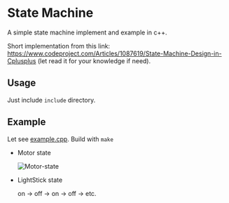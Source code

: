 # State Machine

A simple state machine implement and example in c++.

Short implementation from this link: https://www.codeproject.com/Articles/1087619/State-Machine-Design-in-Cplusplus (let read it for your knowledge if need).

## Usage

Just include `include` directory.

## Example

Let see [example.cpp](https://github.com/sonnyit/state-machine/blob/master/example.cpp). Build with `make`

* Motor state

  ![Motor-state](https://www.codeproject.com/KB/cpp/1087619/Motor.png)

* LightStick state
  
  on -> off -> on -> off -> etc.

